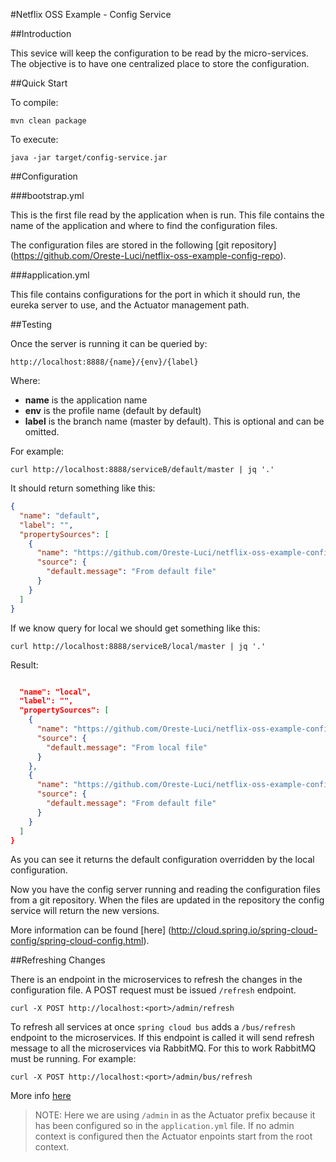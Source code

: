 #Netflix OSS Example - Config Service

##Introduction

This sevice will keep the configuration to be read by the micro-services. The objective is to have one centralized place to store the configuration.

##Quick Start

To compile:

```ShellSession
mvn clean package
```

To execute:

```ShellSession
java -jar target/config-service.jar
```

##Configuration

###bootstrap.yml

This is the first file read by the application when is run. This file contains the name of the application and where to find the configuration files.

The configuration files are stored in the following [git repository] (https://github.com/Oreste-Luci/netflix-oss-example-config-repo).

###application.yml

This file contains configurations for the port in which it should run, the eureka server to use, and the Actuator management path.

##Testing

Once the server is running it can be queried by:

```ShellSession
http://localhost:8888/{name}/{env}/{label}
```

Where:

* **name** is the application name
* **env** is the profile name (default by default)
* **label** is the branch name (master by default). This is optional and can be omitted.

For example:

```ShellSession
curl http://localhost:8888/serviceB/default/master | jq '.'
```

It should return something like this:

```json
{
  "name": "default",
  "label": "",
  "propertySources": [
    {
      "name": "https://github.com/Oreste-Luci/netflix-oss-example-config-repo/serviceB.properties",
      "source": {
        "default.message": "From default file"
      }
    }
  ]
}
```

If we know query for local we should get something like this:

```ShellSession
curl http://localhost:8888/serviceB/local/master | jq '.'
```

Result:

```json

  "name": "local",
  "label": "",
  "propertySources": [
    {
      "name": "https://github.com/Oreste-Luci/netflix-oss-example-config-repo/serviceB-local.properties",
      "source": {
        "default.message": "From local file"
      }
    },
    {
      "name": "https://github.com/Oreste-Luci/netflix-oss-example-config-repo/serviceB.properties",
      "source": {
        "default.message": "From default file"
      }
    }
  ]
}
```

As you can see it returns the default configuration overridden by the local configuration.

Now you have the config server running and reading the configuration files from a git repository. When the files are updated in the repository the config service will return the new versions.

More information can be found [here] (http://cloud.spring.io/spring-cloud-config/spring-cloud-config.html).

##Refreshing Changes

There is an endpoint in the microservices to refresh the changes in the configuration file. A POST request must be issued ```/refresh``` endpoint. 

```ShellSession
curl -X POST http://localhost:<port>/admin/refresh
```

To refresh all services at once ```spring cloud bus``` adds a ```/bus/refresh``` endpoint to the microservices. If this endpoint is called it will send refresh message to all the
microservices via RabbitMQ. For this to work RabbitMQ must be running. For example:  

```ShellSession
curl -X POST http://localhost:<port>/admin/bus/refresh
```

More info [here](https://github.com/lahirip/spring-cloud-example#quick-facts-about-spring-cloud-bus)

> NOTE:
> Here we are using ```/admin``` in as the Actuator prefix because it has been configured so in the ```application.yml``` file. 
If no admin context is configured then the Actuator enpoints start from the root context. 
